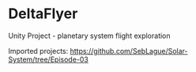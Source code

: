 # DeltaFlyer
Unity Project - planetary system flight exploration

Imported projects:
https://github.com/SebLague/Solar-System/tree/Episode-03
